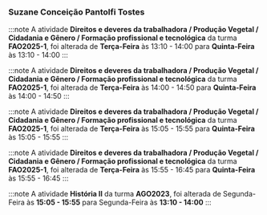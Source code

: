 ### Suzane Conceição Pantolfi Tostes


:::note
A atividade **Direitos e deveres da trabalhadora / Produção Vegetal / Cidadania e Gênero / Formação profissional e tecnológica** da turma **FAO2025-1**, foi alterada de **Terça-Feira** às 13:10 - 14:00 para **Quinta-Feira** às 13:10 - 14:00
:::
        


:::note
A atividade **Direitos e deveres da trabalhadora / Produção Vegetal / Cidadania e Gênero / Formação profissional e tecnológica** da turma **FAO2025-1**, foi alterada de **Terça-Feira** às 14:00 - 14:50 para **Quinta-Feira** às 14:00 - 14:50
:::
        


:::note
A atividade **Direitos e deveres da trabalhadora / Produção Vegetal / Cidadania e Gênero / Formação profissional e tecnológica** da turma **FAO2025-1**, foi alterada de **Terça-Feira** às 15:05 - 15:55 para **Quinta-Feira** às 15:05 - 15:55
:::
        


:::note
A atividade **Direitos e deveres da trabalhadora / Produção Vegetal / Cidadania e Gênero / Formação profissional e tecnológica** da turma **FAO2025-1**, foi alterada de **Terça-Feira** às 15:55 - 16:45 para **Quinta-Feira** às 15:55 - 16:45
:::
        


:::note
A atividade **História II** da turma **AGO2023**, foi alterada de Segunda-Feira às **15:05 - 15:55** para Segunda-Feira às **13:10 - 14:00**
:::
        


